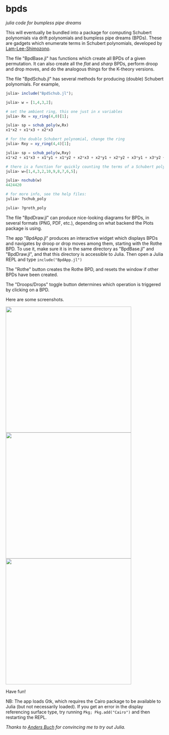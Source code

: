 # bpds
*julia code for bumpless pipe dreams*

This will eventually be bundled into a package for computing Schubert polynomials via drift polynomials and bumpless pipe dreams (BPDs).  These are gadgets which enumerate terms in Schubert polynomials, developed by [Lam-Lee-Shimozono](https://arxiv.org/abs/1806.11233).

The file "BpdBase.jl" has functions which create all BPDs of a given permutation.  It can also create all the *flat* and *sharp* BPDs, perform droop and drop moves, and do the analogous things for the K-theory versions.

The file "BpdSchub.jl" has several methods for producing (double) Schubert polynomials.  For example,
```julia
julia> include("BpdSchub.jl");

julia> w = [1,4,3,2];

# set the ambient ring, this one just in x variables
julia> Rx = xy_ring(4,0)[1];

julia> sp = schub_poly(w,Rx)
x1*x2 + x1*x3 + x2*x3

# for the double Schubert polynomial, change the ring
julia> Rxy = xy_ring(4,4)[1];

julia> sp = schub_poly(w,Rxy)
x1*x2 + x1*x3 + x1*y1 + x1*y2 + x2*x3 + x2*y1 + x2*y2 + x3*y1 + x3*y2 + y1^2 + y1*y2 + y2^2

# there is a function for quickly counting the terms of a Schubert polynomial
julia> w=[1,4,3,2,10,9,8,7,6,5];

julia> nschub(w)
4424420

# for more info, see the help files:
julia> ?schub_poly

julia> ?groth_poly
```

The file "BpdDraw.jl" can produce nice-looking diagrams for BPDs, in several formats (PNG, PDF, etc.), depending on what backend the Plots package is using.

The app "BpdApp.jl" produces an interactive widget which displays BPDs and navigates by droop or drop moves among them, starting with the Rothe BPD.  To use it, make sure it is in the same directory as "BpdBase.jl" and "BpdDraw.jl", and that this directory is accessible to Julia.  Then open a Julia REPL and type
```include("BpdApp.jl")```

The "Rothe" button creates the Rothe BPD, and resets the window if other BPDs have been created.

The "Droops/Drops" toggle button determines which operation is triggered by clicking on a BPD.

Here are some screenshots.

<img src="https://github.com/pseudoeffective/bpds/blob/main/Rothe.jpg" height="400">
<img src="https://github.com/pseudoeffective/bpds/blob/main/Drops.jpg" height="400">
<img src="https://github.com/pseudoeffective/bpds/blob/main/Droops.jpg" height="400">

Have fun!

NB: The app loads Gtk, which requires the Cairo package to be available to Julia (but not necessarily loaded).  If you get an error in the display referencing surface type, try running ```Pkg; Pkg.add("Cairo")``` and then restarting the REPL.

*Thanks to [Anders Buch](https://sites.math.rutgers.edu/~asbuch/) for convincing me to try out Julia.*
